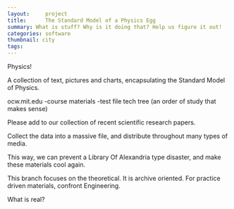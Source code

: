 ```yaml
---
layout:     project
title:      The Standard Model of a Physics Egg
summary: What is stuff? Why is it doing that? Help us figure it out!
categories: software
thumbnail: city
tags:
---
```


Physics!

A collection of text, pictures and charts, encapsulating the Standard Model of Physics.

ocw.mit.edu 
	-course materials
	-test file tech tree (an order of study that makes sense)

Please add to our collection of recent scientific research papers.

Collect the data into a massive file,  and distribute throughout many types of media.

This way, we can prevent a Library Of Alexandria type disaster, and make these materials cool again.

This branch focuses on the theoretical. It is archive oriented. For practice driven materials, confront Engineering.

What is real?
